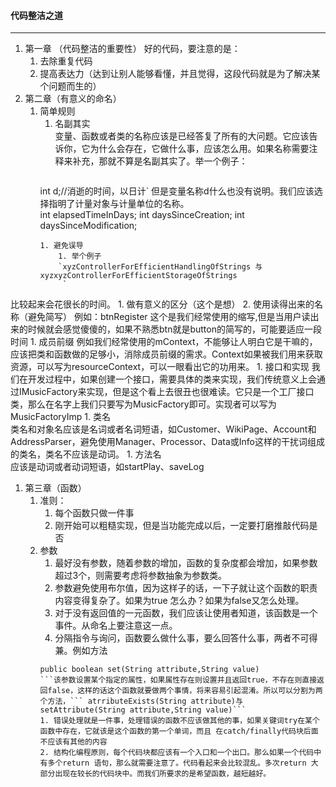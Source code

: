#### 代码整洁之道 ####

----------

1. 第一章 （代码整洁的重要性）
	好的代码，要注意的是：
	1. 去除重复代码
	2. 提高表达力（达到让别人能够看懂，并且觉得，这段代码就是为了解决某个问题而生的）
2.  第二章（有意义的命名）
	1.  简单规则
		1. 名副其实  
		变量、函数或者类的名称应该是已经答复了所有的大问题。它应该告诉你，它为什么会存在，它做什么事，应该怎么用。如果名称需要注释来补充，那就不算是名副其实了。举一个例子：
			```java
	    int d;//消逝的时间，以日计`
		但是变量名称d什么也没有说明。我们应该选择指明了计量对象与计量单位的名称。   
	    int elapsedTimeInDays;
	    int daysSinceCreation;
	    int daysSinceModification; 
		```
		1. 避免误导
			1. 举个例子
			`xyzControllerForEfficientHandlingOfStrings 与xyzxyzControllerForEfficientStorageOfStrings
			 `
比较起来会花很长的时间。
		1. 做有意义的区分（这个是想）
		2. 使用读得出来的名称（避免简写）
例如：btnRegister 这个是我们经常使用的缩写,但是当用户读出来的时候就会感觉傻傻的，如果不熟悉btn就是button的简写的，可能要适应一段时间
		1. 成员前缀
例如我们经常使用的mContext，不能够让人明白它是干嘛的，应该把类和函数做的足够小，消除成员前缀的需求。Context如果被我们用来获取资源，可以写为resourceContext，可以一眼看出它的功用来。
		1.  接口和实现
我们在开发过程中，如果创建一个接口，需要具体的类来实现，我们传统意义上会通过IMusicFactory来实现，但是这个看上去很丑也很难读。它只是一个工厂接口类，那么在名字上我们只要写为MusicFactory即可。实现者可以写为MusicFactoryImp
		1. 类名  
类名和对象名应该是名词或者名词短语，如Customer、WikiPage、Account和AddressParser，避免使用Manager、Processor、Data或Info这样的干扰词组成的类名，类名不应该是动词。
		1. 方法名  
应该是动词或者动词短语，如startPlay、saveLog 

1. 第三章（函数）
	1. 准则：
		1. 每个函数只做一件事
		2. 刚开始可以粗糙实现，但是当功能完成以后，一定要打磨推敲代码是否
	2. 参数
		1. 最好没有参数，随着参数的增加，函数的复杂度都会增加，如果参数超过3个，则需要考虑将参数抽象为参数类。
		2. 参数避免使用布尔值，因为这样子的话，一下子就让这个函数的职责内容变得复杂了。如果为true 怎么办？如果为false又怎么处理。
		3. 对于没有返回值的一元函数，我们应该让使用者知道，该函数是一个事件。从命名上要注意这一点。
		4. 分隔指令与询问，函数要么做什么事，要么回答什么事，两者不可得兼。例如方法
		```
		public boolean set(String attribute,String value)
		```该参数设置某个指定的属性，如果属性存在则设置并且返回true，不存在则直接返回false，这样的话这个函数就要做两个事情，将来容易引起混淆。所以可以分割为两个方法，``` atrributeExists(String attribute)与setAttribute(String attribute,String value)```
		1. 错误处理就是一件事，处理错误的函数不应该做其他的事，如果关键词try在某个函数中存在，它就该是这个函数的第一个单词，而且 在catch/finally代码块后面不应该有其他的内容
		2. 结构化编程原则，每个代码块都应该有一个入口和一个出口。那么如果一个代码中有多个return 语句，那么就需要注意了。代码看起来会比较混乱。多次return 大部分出现在较长的代码块中。而我们所要求的是希望函数，越短越好。


	
		